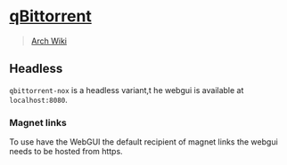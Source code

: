 # [qBittorrent](https://www.qbittorrent.org/)

> [Arch Wiki](https://wiki.archlinux.org/index.php?title=QBittorrent)

## Headless

`qbittorrent-nox` is a headless variant,t he webgui is available at
`localhost:8080`.

### Magnet links

To use have the WebGUI the default recipient of magnet links the webgui
needs to be hosted from https.
